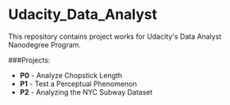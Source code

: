 # Udacity_Data_Analyst

This repository contains project works for Udacity's Data Analyst Nanodegree Program.

###Projects:
- **P0** - Analyze Chopstick Length
- **P1** - Test a Perceptual Phenomenon
- **P2** - Analyzing the NYC Subway Dataset